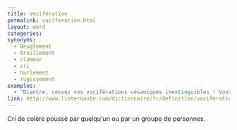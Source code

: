 ```yaml
---
title: Vocifération
permalink: vociferation.html
layout: word
categories:
synonyms:
  - Beuglement
  - braillement
  - clameur
  - cri
  - hurlement
  - rugissement
examples:
  - "Diantre, cessez vos vociférations vésaniques inextinguibles ! Vous aurez le temps d'exercer vos talents de thaumaturge plus tard."
link: http://www.linternaute.com/dictionnaire/fr/definition/vociferation/
---
```


Cri de colère poussé par quelqu'un ou par un groupe de personnes.


